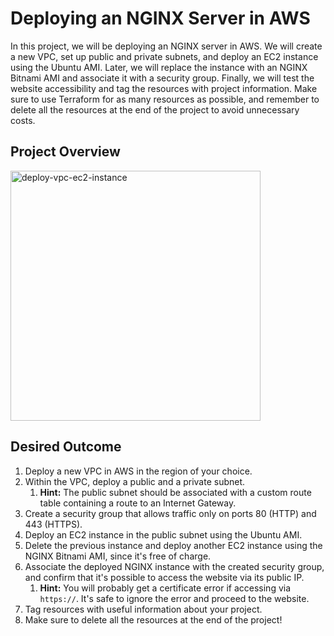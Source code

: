 # Deploying an NGINX Server in AWS

In this project, we will be deploying an NGINX server in AWS. We will create a new VPC, set up public and private subnets, and deploy an EC2 instance using the Ubuntu AMI. Later, we will replace the instance with an NGINX Bitnami AMI and associate it with a security group. Finally, we will test the website accessibility and tag the resources with project information. Make sure to use Terraform for as many resources as possible, and remember to delete all the resources at the end of the project to avoid unnecessary costs.

## Project Overview

<img src="https://imgur.com/5LK6QTN.png" alt="deploy-vpc-ec2-instance" width="400"/>

## Desired Outcome

1. Deploy a new VPC in AWS in the region of your choice.
2. Within the VPC, deploy a public and a private subnet.
   1. **Hint:** The public subnet should be associated with a custom route table containing a route to an Internet Gateway.
3. Create a security group that allows traffic only on ports 80 (HTTP) and 443 (HTTPS).
4. Deploy an EC2 instance in the public subnet using the Ubuntu AMI.
5. Delete the previous instance and deploy another EC2 instance using the NGINX Bitnami AMI, since it's free of charge.
6. Associate the deployed NGINX instance with the created security group, and confirm that it's possible to access the website via its public IP.
   1. **Hint:** You will probably get a certificate error if accessing via `https://`. It's safe to ignore the error and proceed to the website.
7. Tag resources with useful information about your project.
8. Make sure to delete all the resources at the end of the project!
